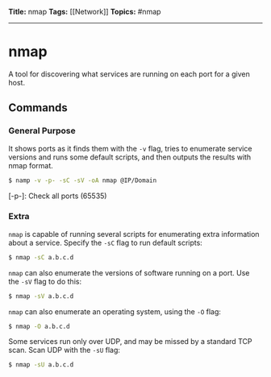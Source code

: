 **Title:** nmap
**Tags:** [[Network]]
**Topics:** #nmap

---
# nmap
A tool for discovering what services are running on each port for a given host.

## Commands
### General Purpose
It shows ports as it finds them with the `-v` flag, tries to enumerate service versions and runs some default scripts, and then outputs the results with nmap format.
```bash
$ namp -v -p- -sC -sV -oA nmap @IP/Domain
```
[-p-]: Check all ports (65535)

### Extra
`nmap` is capable of running several scripts for enumerating extra information about a service. Specify the `-sC` flag to run default scripts:
```bash
$ nmap -sC a.b.c.d
```

`nmap` can also enumerate the versions of software running on a port. Use the `-sV` flag to do this:
```bash
$ nmap -sV a.b.c.d
```

`nmap` can also enumerate an operating system, using the `-O` flag:
```bash
$ nmap -O a.b.c.d
```

Some services run only over UDP, and may be missed by a standard TCP scan. Scan UDP with the `-sU` flag:
```bash
$ nmap -sU a.b.c.d
```